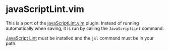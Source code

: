 javaScriptLint.vim
==================

This is a port of the [javaScriptLint.vim](http://www.vim.org/scripts/script.php?script_id=2578) plugin.  Instead of running automatically when saving, it is run by calling the `JavaScriptLint` command.

[JavaScript Lint](http://www.javascriptlint.com/download.htm) must be installed and the `jsl` command must be in your path.

